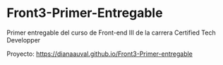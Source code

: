 # Front3-Primer-Entregable
Primer entregable del curso de Front-end III de la carrera Certified Tech Developper

Proyecto: https://dianaauval.github.io/Front3-Primer-entregable
